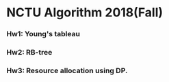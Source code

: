 # NCTU Algorithm 2018(Fall)

### Hw1: Young's tableau

### Hw2: RB-tree

### Hw3: Resource allocation using DP.